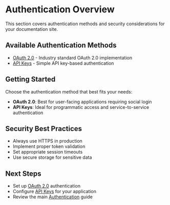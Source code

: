 # Authentication Overview

This section covers authentication methods and security considerations for your documentation site.

## Available Authentication Methods

- [OAuth 2.0](oauth.md) - Industry standard OAuth 2.0 implementation
- [API Keys](api-keys.md) - Simple API key-based authentication

## Getting Started

Choose the authentication method that best fits your needs:

- **OAuth 2.0**: Best for user-facing applications requiring social login
- **API Keys**: Ideal for programmatic access and service-to-service authentication

## Security Best Practices

- Always use HTTPS in production
- Implement proper token validation
- Set appropriate session timeouts
- Use secure storage for sensitive data

## Next Steps

- Set up [OAuth 2.0](oauth.md) authentication
- Configure [API Keys](api-keys.md) for your application
- Review the main [Authentication](../authentication.md) guide